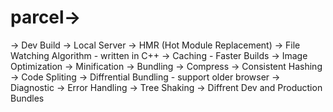 

# parcel->
-> Dev Build
-> Local Server
-> HMR (Hot Module Replacement)
-> File Watching Algorithm - written in C++
-> Caching - Faster Builds
-> Image Optimization
-> Minification 
-> Bundling
-> Compress
-> Consistent Hashing
-> Code Spliting
-> Diffrential Bundling - support older browser
-> Diagnostic
-> Error Handling
-> Tree Shaking
-> Diffrent Dev and Production Bundles